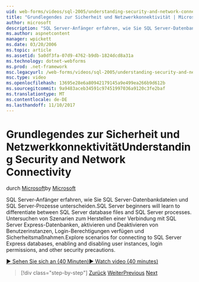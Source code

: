 ```yaml
---
uid: web-forms/videos/sql-2005/understanding-security-and-network-connectivity
title: "Grundlegendes zur Sicherheit und Netzwerkkonnektivität | Microsoft Docs"
author: microsoft
description: "SQL Server-Anfänger erfahren, wie Sie SQL Server-Datenbankdateien und SQL Server-Prozesse unterscheiden. Untersuchen von Szenarien für die Verbindung mit SQL Server e..."
ms.author: aspnetcontent
manager: wpickett
ms.date: 03/20/2006
ms.topic: article
ms.assetid: 5a0df3fa-07d9-4762-b9db-1824dcd8a31a
ms.technology: dotnet-webforms
ms.prod: .net-framework
msc.legacyurl: /web-forms/videos/sql-2005/understanding-security-and-network-connectivity
msc.type: video
ms.openlocfilehash: 13695e28e6a80942179145a9e499ea266b9d612b
ms.sourcegitcommit: 9a9483aceb34591c97451997036a9120c3fe2baf
ms.translationtype: MT
ms.contentlocale: de-DE
ms.lasthandoff: 11/10/2017
---
```

<a name="understanding-security-and-network-connectivity"></a><span data-ttu-id="8ffb2-104">Grundlegendes zur Sicherheit und Netzwerkkonnektivität</span><span class="sxs-lookup"><span data-stu-id="8ffb2-104">Understanding Security and Network Connectivity</span></span>
====================
<span data-ttu-id="8ffb2-105">durch [Microsoft](https://github.com/microsoft)</span><span class="sxs-lookup"><span data-stu-id="8ffb2-105">by [Microsoft](https://github.com/microsoft)</span></span>

<span data-ttu-id="8ffb2-106">SQL Server-Anfänger erfahren, wie Sie SQL Server-Datenbankdateien und SQL Server-Prozesse unterscheiden.</span><span class="sxs-lookup"><span data-stu-id="8ffb2-106">SQL Server beginners will learn to differentiate between SQL Server database files and SQL Server processes.</span></span> <span data-ttu-id="8ffb2-107">Untersuchen von Szenarien zum Herstellen einer Verbindung mit SQL Server Express-Datenbanken, aktivieren und Deaktivieren von Benutzerinstanzen, Login-Berechtigungen verfügen und Sicherheitsmaßnahmen.</span><span class="sxs-lookup"><span data-stu-id="8ffb2-107">Explore scenarios for connecting to SQL Server Express databases, enabling and disabling user instances, login permissions, and other security precautions.</span></span>

[<span data-ttu-id="8ffb2-108">&#9654; Sehen Sie sich an (40 Minuten)</span><span class="sxs-lookup"><span data-stu-id="8ffb2-108">&#9654; Watch video (40 minutes)</span></span>](https://channel9.msdn.com/Blogs/ASP-NET-Site-Videos/understanding-security-and-network-connectivity)

>[!div class="step-by-step"]
<span data-ttu-id="8ffb2-109">[Zurück](more-structured-query-language.md)
[Weiter](connecting-your-web-application-to-sql-server-2005-express-edition.md)</span><span class="sxs-lookup"><span data-stu-id="8ffb2-109">[Previous](more-structured-query-language.md)
[Next](connecting-your-web-application-to-sql-server-2005-express-edition.md)</span></span>
